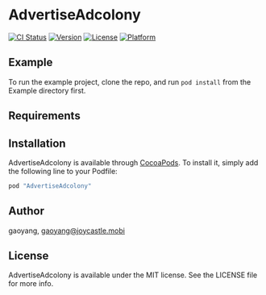 # AdvertiseAdcolony

[![CI Status](http://img.shields.io/travis/gaoyang/AdvertiseAdcolony.svg?style=flat)](https://travis-ci.org/gaoyang/AdvertiseAdcolony)
[![Version](https://img.shields.io/cocoapods/v/AdvertiseAdcolony.svg?style=flat)](http://cocoapods.org/pods/AdvertiseAdcolony)
[![License](https://img.shields.io/cocoapods/l/AdvertiseAdcolony.svg?style=flat)](http://cocoapods.org/pods/AdvertiseAdcolony)
[![Platform](https://img.shields.io/cocoapods/p/AdvertiseAdcolony.svg?style=flat)](http://cocoapods.org/pods/AdvertiseAdcolony)

## Example

To run the example project, clone the repo, and run `pod install` from the Example directory first.

## Requirements

## Installation

AdvertiseAdcolony is available through [CocoaPods](http://cocoapods.org). To install
it, simply add the following line to your Podfile:

```ruby
pod "AdvertiseAdcolony"
```

## Author

gaoyang, gaoyang@joycastle.mobi

## License

AdvertiseAdcolony is available under the MIT license. See the LICENSE file for more info.
